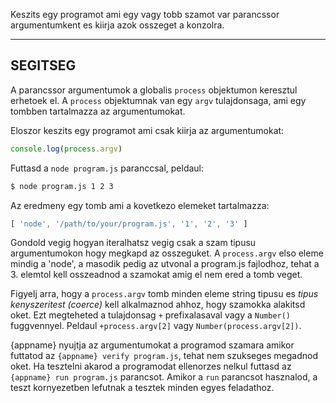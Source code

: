 Keszits egy programot ami egy vagy tobb szamot var parancssor argumentumkent es kiirja azok osszeget a konzolra.

----------------------------------------------------------------------
## SEGITSEG

A parancssor argumentumok a globalis `process` objektumon keresztul erhetoek el. A `process` objektumnak van egy `argv` tulajdonsaga, ami egy tombben tartalmazza az argumentumokat. 

Eloszor keszits egy programot ami csak kiirja az argumentumokat:

```js
console.log(process.argv)
```

Futtasd a `node program.js` paranccsal, peldaul:

```sh
$ node program.js 1 2 3
```

Az eredmeny egy tomb ami a kovetkezo elemeket tartalmazza:

```js
[ 'node', '/path/to/your/program.js', '1', '2', '3' ]
```

Gondold vegig hogyan iteralhatsz vegig csak a szam tipusu argumentumokon hogy megkapd az osszeguket. A `process.argv` elso eleme mindig a 'node', a masodik pedig az utvonal a program.js fajlodhoz, tehat a 3. elemtol kell osszeadnod a szamokat amig el nem ered a tomb veget.

Figyelj arra, hogy a `process.argv` tomb minden eleme string tipusu es *tipus kenyszeritest (coerce)* kell alkalmaznod ahhoz, hogy szamokka alakitsd oket. Ezt megteheted a tulajdonsag `+` prefixalasaval vagy a `Number()` fuggvennyel. Peldaul `+process.argv[2]` vagy `Number(process.argv[2])`.

{appname} nyujtja az argumentumokat a programod szamara amikor futtatod az `{appname} verify program.js`, tehat nem szukseges megadnod oket. Ha tesztelni akarod a programodat ellenorzes nelkul futtasd az `{appname} run program.js` parancsot. Amikor a `run` parancsot hasznalod, a teszt kornyezetben lefutnak a tesztek minden egyes feladathoz.

